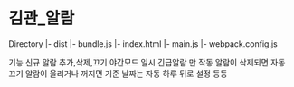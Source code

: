 # 김관_알람

Directory
|- dist
  |- bundle.js
|- index.html
|- main.js
|- webpack.config.js

기능
  신규 알람 추가,삭제,끄기
  야간모드 일시 긴급알람 만 작동
  알람이 삭제되면 자동 끄기 
  알람이 울리거나 꺼지면 기준 날짜는 자동 하루 뒤로 설정
  등등

